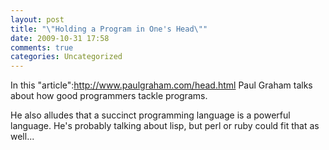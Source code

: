 ```yaml
---
layout: post
title: "\"Holding a Program in One's Head\""
date: 2009-10-31 17:58
comments: true
categories: Uncategorized
---
```

In this "article":http://www.paulgraham.com/head.html Paul Graham talks about how good programmers tackle programs.

He also alludes that a succinct programming language is a powerful language. He's probably talking about lisp, but perl or ruby could fit that as well...
